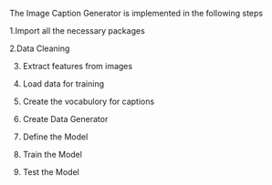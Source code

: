 
The Image Caption Generator is implemented in the following steps

1.Import all the necessary packages

2.Data Cleaning

3. Extract features from images

4. Load data for training

5. Create the vocabulory for captions

6. Create Data Generator

7. Define the Model

8. Train the Model

9. Test the Model
